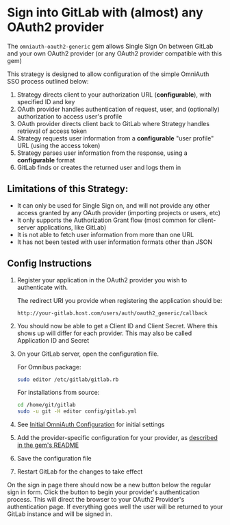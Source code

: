# Sign into GitLab with (almost) any OAuth2 provider

The `omniauth-oauth2-generic` gem allows Single Sign On between GitLab and your own OAuth2 provider
(or any OAuth2 provider compatible with this gem)

This strategy is designed to allow configuration of the simple OmniAuth SSO process outlined below:

1. Strategy directs client to your authorization URL (**configurable**), with specified ID and key
1. OAuth provider handles authentication of request, user, and (optionally) authorization to access user's profile
1. OAuth provider directs client back to GitLab where Strategy handles retrieval of access token
1. Strategy requests user information from a **configurable** "user profile" URL (using the access token)
1. Strategy parses user information from the response, using a **configurable** format
1. GitLab finds or creates the returned user and logs them in

## Limitations of this Strategy:

- It can only be used for Single Sign on, and will not provide any other access granted by any OAuth provider
  (importing projects or users, etc)
- It only supports the Authorization Grant flow (most common for client-server applications, like GitLab)
- It is not able to fetch user information from more than one URL
- It has not been tested with user information formats other than JSON

## Config Instructions

1. Register your application in the OAuth2 provider you wish to authenticate with.

   The redirect URI you provide when registering the application should be:

   ```
   http://your-gitlab.host.com/users/auth/oauth2_generic/callback
   ```

1. You should now be able to get a Client ID and Client Secret.
   Where this shows up will differ for each provider.
   This may also be called Application ID and Secret

1. On your GitLab server, open the configuration file.

   For Omnibus package:

   ```sh
   sudo editor /etc/gitlab/gitlab.rb
   ```

   For installations from source:

   ```sh
   cd /home/git/gitlab
   sudo -u git -H editor config/gitlab.yml
   ```

1. See [Initial OmniAuth Configuration](omniauth.md#initial-omniauth-configuration) for initial settings

1. Add the provider-specific configuration for your provider, as [described in the gem's README][1]

1. Save the configuration file

1. Restart GitLab for the changes to take effect

On the sign in page there should now be a new button below the regular sign in form.
Click the button to begin your provider's authentication process. This will direct
the browser to your OAuth2 Provider's authentication page. If everything goes well
the user will be returned to your GitLab instance and will be signed in.

[1]: https://gitlab.com/satorix/omniauth-oauth2-generic#gitlab-config-example

